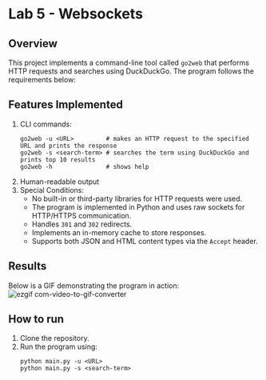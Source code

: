 # Lab 5 - Websockets

## Overview

This project implements a command-line tool called `go2web` that performs HTTP requests and searches using DuckDuckGo. The program follows the requirements below:

## Features Implemented

1. CLI commands:
    ```
    go2web -u <URL>         # makes an HTTP request to the specified URL and prints the response
    go2web -s <search-term> # searches the term using DuckDuckGo and prints top 10 results
    go2web -h               # shows help
    ```
2. Human-readable output
3. Special Conditions:
   - No built-in or third-party libraries for HTTP requests were used.
   - The program is implemented in Python and uses raw sockets for HTTP/HTTPS communication.
   - Handles `301` and `302` redirects.
   - Implements an in-memory cache to store responses.
   - Supports both JSON and HTML content types via the `Accept` header.

## Results

Below is a GIF demonstrating the program in action:
![ezgif com-video-to-gif-converter](https://github.com/user-attachments/assets/6eb30eb8-cda2-4b47-a2fd-8a336cbf527a)

## How to run
1. Clone the repository.
2. Run the program using:
   ```
   python main.py -u <URL>
   python main.py -s <search-term>
   ```
